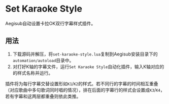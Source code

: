 # Set Karaoke Style

Aegisub自动设置卡拉OK双行字幕样式插件。

## 用法

1. 下载源码并解压，将`set-karaoke-style.lua`复制到Aegisub安装目录下的`automation/autoload`目录中。
2. 对打好K轴的字幕文件，运行`Set Karaoke Style`自动化插件，输入K轴对应的的样式名称并运行。

插件将为每行字幕交替设置形如`K1`/`K2`的样式。若不同行的字幕的时间相互重叠（对应歌曲中多句歌词同时唱的情况），排在后面的字幕行的样式会设置成`K3`/`K4`，若有字幕和这两层都重叠则依此类推。